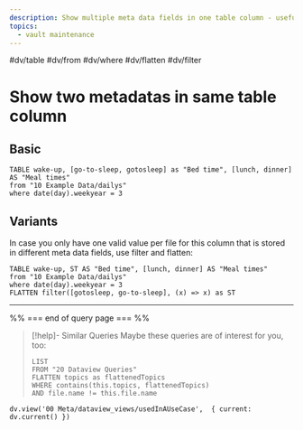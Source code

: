 ```yaml
---
description: Show multiple meta data fields in one table column - useful when you need to take renamed fields into account
topics:
  - vault maintenance
---
```

#dv/table #dv/from #dv/where #dv/flatten #dv/filter

# Show two metadatas in same table column

## Basic 

```dataview
TABLE wake-up, [go-to-sleep, gotosleep] as "Bed time", [lunch, dinner] AS "Meal times"
from "10 Example Data/dailys"
where date(day).weekyear = 3
```

## Variants

In case you only have one valid value per file for this column that is stored in different meta data fields, use filter and flatten:

```dataview
TABLE wake-up, ST AS "Bed time", [lunch, dinner] AS "Meal times"
from "10 Example Data/dailys"
where date(day).weekyear = 3
FLATTEN filter([gotosleep, go-to-sleep], (x) => x) as ST
```

---
%% === end of query page === %%
> [!help]- Similar Queries
> Maybe these queries are of interest for you, too:
> ```dataview
> LIST
> FROM "20 Dataview Queries"
> FLATTEN topics as flattenedTopics
> WHERE contains(this.topics, flattenedTopics)
> AND file.name != this.file.name
> ```

```dataviewjs
dv.view('00 Meta/dataview_views/usedInAUseCase',  { current: dv.current() })
```